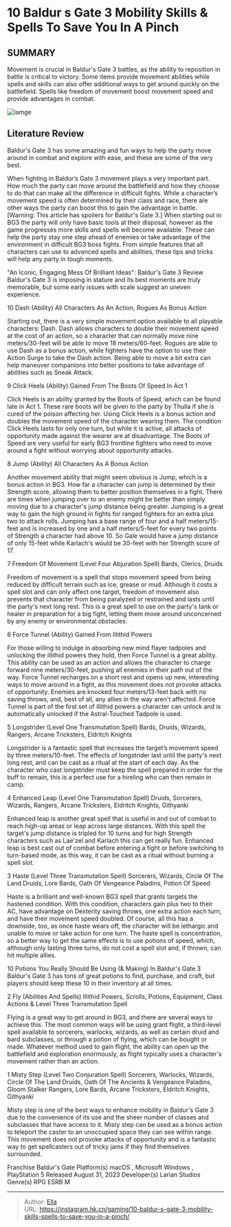 # 10 Baldur s Gate 3 Mobility Skills &amp; Spells To Save You In A Pinch


## SUMMARY 


 Movement is crucial in 
Baldur&#39;s Gate 3
 battles, as the ability to reposition in battle is critical to victory. 
 Some items provide movement abilities while spells and skills can also offer additional ways to get around quickly on the battlefield. 
 Spells like 
freedom of movement
 boost movement speed and provide advantages in combat. 

![iamge](https://static1.srcdn.com/wordpress/wp-content/uploads/2024/01/shadowheart-in-baldur-s-gate-3-with-the-observer.jpg)

## Literature Review

Baldur&#39;s Gate 3 has some amazing and fun ways to help the party move around in combat and explore with ease, and these are some of the very best.




When fighting in Baldur’s Gate 3 movement plays a very important part. How much the party can move around the battlefield and how they choose to do that can make all the difference in difficult fights. While a character’s movement speed is often determined by their class and race, there are other ways the party can boost this to gain the advantage in battle.
[Warning: This article has spoilers for Baldur&#39;s Gate 3.]
When starting out in BG3 the party will only have basic tools at their disposal, however as the game progresses more skills and spells will become available. These can help the party stay one step ahead of enemies or take advantage of the environment in difficult BG3 boss fights. From simple features that all characters can use to advanced spells and abilities, these tips and tricks will help any party in tough moments.
            
 
 &#34;An Iconic, Engaging Mess Of Brilliant Ideas&#34;: Baldur&#39;s Gate 3 Review 
Baldur&#39;s Gate 3 is imposing in stature and its best moments are truly memorable, but some early issues with scale suggest an uneven experience.












 








 10  Dash (Ability) 
All Characters As An Action, Rogues As Bonus Action
        

Starting out, there is a very simple movement option available to all playable characters: Dash. Dash allows characters to double their movement speed at the cost of an action, so a character that can normally move nine meters/30-feet will be able to move 18 meters/60-feet. Rogues are able to use Dash as a bonus action, while fighters have the option to use their Action Surge to take the Dash action. Being able to move a bit extra can help maneuver companions into better positions to take advantage of abilities such as Sneak Attack.





 9  Click Heels (Ability) 
Gained From The Boots Of Speed In Act 1
        

Click Heels is an ability granted by the Boots of Speed, which can be found late in Act 1. These rare boots will be given to the party by Thulla if she is cured of the poison affecting her. Using Click Heels is a bonus action and doubles the movement speed of the character wearing them. The condition Click Heels lasts for only one turn, but while it is active, all attacks of opportunity made against the wearer are at disadvantage. The Boots of Speed are very useful for early BG3 frontline fighters who need to move around a fight without worrying about opportunity attacks.





 8  Jump (Ability) 
All Characters As A Bonus Action
        

Another movement ability that might seem obvious is Jump, which is a bonus action in BG3. How far a character can jump is determined by their Strength score, allowing them to better position themselves in a fight. There are times when jumping over to an enemy might be better than simply moving due to a character&#39;s jump distance being greater. Jumping is a great way to gain the high ground in fights for ranged fighters for an extra plus two to attack rolls.
Jumping has a base range of four and a half meters/15-feet and is increased by one and a half meters/5-feet for every two points of Strength a character had above 10. So Gale would have a jump distance of only 15-feet while Karlach&#39;s would be 30-feet with her Strength score of 17. 






 7  Freedom Of Movement (Level Four Abjuration Spell) 
Bards, Clerics, Druids
        

Freedom of movement is a spell that stops movement speed from being reduced by difficult terrain such as ice, grease or mud. Although it costs a spell slot and can only affect one target, freedom of movement also prevents that character from being paralyzed or restrained and lasts until the party&#39;s next long rest. This is a great spell to use on the party&#39;s tank or healer in preparation for a big fight, letting them move around unconcerned by any enemy or environmental obstacles.





 6  Force Tunnel (Ability) 
Gained From Illithid Powers


 







For those willing to indulge in absorbing new mind flayer tadpoles and unlocking the illithid powers they hold, then Force Tunnel is a great ability. This ability can be used as an action and allows the character to charge forward nine meters/30-feet, pushing all enemies in their path out of the way. Force Tunnel recharges on a short rest and opens up new, interesting ways to move around in a fight, as this movement does not provoke attacks of opportunity. Enemies are knocked four meters/13-feet back with no saving throws, and, best of all, any allies in the way aren&#39;t affected.
Force Tunnel is part of the first set of illithid powers a character can unlock and is automatically unlocked if the Astral-Touched Tadpole is used. 






 5  Longstrider (Level One Transmutation Spell) 
Bards, Druids, Wizards, Rangers, Arcane Tricksters, Eldritch Knights


 







Longstrider is a fantastic spell that increases the target’s movement speed by three meters/10-feet. The effects of longstrider last until the party&#39;s next long rest, and can be cast as a ritual at the start of each day. As the character who cast longstrider must keep the spell prepared in order for the buff to remain, this is a perfect use for a hireling who can then remain in camp.





 4  Enhanced Leap (Level One Transmutation Spell) 
Druids, Sorcerers, Wizards, Rangers, Arcane Tricksters, Eldritch Knights, Githyanki
        

Enhanced leap is another great spell that is useful in and out of combat to reach high-up areas or leap across large distances. With this spell the target&#39;s jump distance is tripled for 10 turns and for high Strength characters such as Lae&#39;zel and Karlach this can get really fun. Enhanced leap is best cast out of combat before entering a fight or before switching to turn-based mode, as this way, it can be cast as a ritual without burning a spell slot.





 3  Haste (Level Three Transmutation Spell) 
Sorcerers, Wizards, Circle Of The Land Druids, Lore Bards, Oath Of Vengeance Paladins, Potion Of Speed
        

Haste is a brilliant and well-known BG3 spell that grants targets the hastened condition. With this condition, characters gain plus two to their AC, have advantage on Dexterity saving throws, one extra action each turn, and have their movement speed doubled. Of course, all this has a downside, too, as once haste wears off, the character will be lethargic and unable to move or take action for one turn.
The haste spell is concentration, so a better way to get the same effects is to use potions of speed, which, although only lasting three turns, do not cost a spell slot and, if thrown, can hit multiple allies. 

            
 
 10 Potions You Really Should Be Using (&amp; Making) In Baldur&#39;s Gate 3 
Baldur&#39;s Gate 3 has tons of great potions to find, purchase, and craft, but players should keep these 10 in their inventory at all times.








 2  Fly (Abilities And Spells) 
Illithid Powers, Scrolls, Potions, Equipment, Class Actions &amp; Level Three Transmutation Spell


 







Flying is a great way to get around in BG3, and there are several ways to achieve this. The most common ways will be using grant flight, a third-level spell available to sorcerers, warlocks, wizards, as well as certain druid and bard subclasses, or through a potion of flying, which can be bought or made. Whatever method used to gain flight, the ability can open up the battlefield and exploration enormously, as flight typically uses a character&#39;s movement rather than an action.





 1  Misty Step (Level Two Conjuration Spell) 
Sorcerers, Warlocks, Wizards, Circle Of The Land Druids, Oath Of The Ancients &amp; Vengeance Paladins, Gloom Stalker Rangers, Lore Bards, Arcane Tricksters, Eldritch Knights, Githyanki


 







Misty step is one of the best ways to enhance mobility in Baldur&#39;s Gate 3 due to the convenience of its use and the sheer number of classes and subclasses that have access to it. Misty step can be used as a bonus action to teleport the caster to an unoccupied space they can see within range. This movement does not provoke attacks of opportunity and is a fantastic way to get spellcasters out of tricky jams if they find themselves surrounded.
        


   


  Franchise    Baldur&#39;s Gate     Platform(s)    macOS , Microsoft Windows , PlayStation 5     Released    August 31, 2023     Developer(s)    Larian Studios     Genre(s)    RPG     ESRB    M    



---

> Author: [Ella](https://instagram.hk.cn/)  
> URL: https://instagram.hk.cn/gaming/10-baldur-s-gate-3-mobility-skills-spells-to-save-you-in-a-pinch/  

